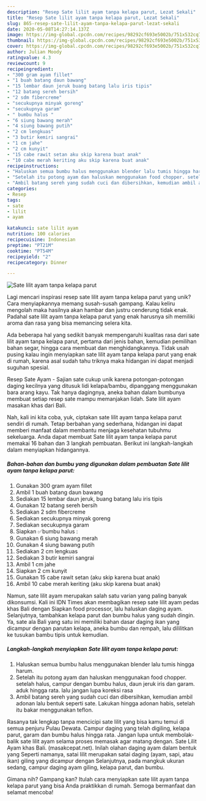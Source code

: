 ```yaml
---
description: "Resep Sate lilit ayam tanpa kelapa parut, Lezat Sekali"
title: "Resep Sate lilit ayam tanpa kelapa parut, Lezat Sekali"
slug: 865-resep-sate-lilit-ayam-tanpa-kelapa-parut-lezat-sekali
date: 2020-05-08T14:27:14.137Z
image: https://img-global.cpcdn.com/recipes/98292cf693e5002b/751x532cq70/sate-lilit-ayam-tanpa-kelapa-parut-foto-resep-utama.jpg
thumbnail: https://img-global.cpcdn.com/recipes/98292cf693e5002b/751x532cq70/sate-lilit-ayam-tanpa-kelapa-parut-foto-resep-utama.jpg
cover: https://img-global.cpcdn.com/recipes/98292cf693e5002b/751x532cq70/sate-lilit-ayam-tanpa-kelapa-parut-foto-resep-utama.jpg
author: Julian Moody
ratingvalue: 4.3
reviewcount: 9
recipeingredient:
- "300 gram ayam fillet"
- "1 buah batang daun bawang"
- "15 lembar daun jeruk buang batang lalu iris tipis"
- "12 batang sereh bersih"
- "2 sdm fibercreme"
- "secukupnya minyak goreng"
- "secukupnya garam"
- " bumbu halus "
- "6 siung bawang merah"
- "4 siung bawang putih"
- "2 cm lengkuas"
- "3 butir kemiri sangrai"
- "1 cm jahe"
- "2 cm kunyit"
- "15 cabe rawit setan aku skip karena buat anak"
- "10 cabe merah keriting aku skip karena buat anak"
recipeinstructions:
- "Haluskan semua bumbu halus menggunakan blender lalu tumis hingga harum."
- "Setelah itu potong ayam dan haluskan menggunakan food chopper. setelah halus, campur dengan bumbu halus, daun jeruk iris dan garam. aduk hingga rata. lalu jangan lupa koreksi rasa"
- "Ambil batang sereh yang sudah cuci dan dibersihkan, kemudian ambil adonan lalu bentuk seperti sate. Lakukan hingga adonan habis, setelah itu bakar menggunakan teflon."
categories:
- Resep
tags:
- sate
- lilit
- ayam

katakunci: sate lilit ayam 
nutrition: 100 calories
recipecuisine: Indonesian
preptime: "PT21M"
cooktime: "PT54M"
recipeyield: "2"
recipecategory: Dinner

---
```



![Sate lilit ayam tanpa kelapa parut](https://img-global.cpcdn.com/recipes/98292cf693e5002b/751x532cq70/sate-lilit-ayam-tanpa-kelapa-parut-foto-resep-utama.jpg)

Lagi mencari inspirasi resep sate lilit ayam tanpa kelapa parut yang unik? Cara menyiapkannya memang susah-susah gampang. Kalau keliru mengolah maka hasilnya akan hambar dan justru cenderung tidak enak. Padahal sate lilit ayam tanpa kelapa parut yang enak harusnya sih memiliki aroma dan rasa yang bisa memancing selera kita.

Ada beberapa hal yang sedikit banyak mempengaruhi kualitas rasa dari sate lilit ayam tanpa kelapa parut, pertama dari jenis bahan, kemudian pemilihan bahan segar, hingga cara membuat dan menghidangkannya. Tidak usah pusing kalau ingin menyiapkan sate lilit ayam tanpa kelapa parut yang enak di rumah, karena asal sudah tahu triknya maka hidangan ini dapat menjadi suguhan spesial.

Resep Sate Ayam - Sajian sate cukup unik karena potongan-potongan daging kecilnya yang ditusuk lidi kelapa/bambu, dipanggang menggunakan bara arang kayu. Tak hanya dagingnya, aneka bahan dalam bumbunya membuat setiap resep sate mampu memanjakan lidah. Sate lilit ayam masakan khas dari Bali.


Nah, kali ini kita coba, yuk, ciptakan sate lilit ayam tanpa kelapa parut sendiri di rumah. Tetap berbahan yang sederhana, hidangan ini dapat memberi manfaat dalam membantu menjaga kesehatan tubuhmu sekeluarga. Anda dapat membuat Sate lilit ayam tanpa kelapa parut memakai 16 bahan dan 3 langkah pembuatan. Berikut ini langkah-langkah dalam menyiapkan hidangannya.

<!--inarticleads1-->

##### Bahan-bahan dan bumbu yang digunakan dalam pembuatan Sate lilit ayam tanpa kelapa parut:

1. Gunakan 300 gram ayam fillet
1. Ambil 1 buah batang daun bawang
1. Sediakan 15 lembar daun jeruk, buang batang lalu iris tipis
1. Gunakan 12 batang sereh bersih
1. Sediakan 2 sdm fibercreme
1. Sediakan secukupnya minyak goreng
1. Sediakan secukupnya garam
1. Siapkan  ✅bumbu halus :
1. Gunakan 6 siung bawang merah
1. Gunakan 4 siung bawang putih
1. Sediakan 2 cm lengkuas
1. Sediakan 3 butir kemiri sangrai
1. Ambil 1 cm jahe
1. Siapkan 2 cm kunyit
1. Gunakan 15 cabe rawit setan (aku skip karena buat anak)
1. Ambil 10 cabe merah keriting (aku skip karena buat anak)


Namun, sate lilit ayam merupakan salah satu varian yang paling banyak dikonsumsi. Kali ini IDN Times akan membagikan resep sate lilit ayam pedas khas Bali dengan Siapkan food processor, lalu haluskan daging ayam. Selanjutnya, tambahkan kelapa parut dan bumbu halus yang sudah dingin. Ya, sate ala Bali yang satu ini memiliki bahan dasar daging ikan yang dicampur dengan parutan kelapa, aneka bumbu dan rempah, lalu dililitkan ke tusukan bambu tipis untuk kemudian. 

<!--inarticleads2-->

##### Langkah-langkah menyiapkan Sate lilit ayam tanpa kelapa parut:

1. Haluskan semua bumbu halus menggunakan blender lalu tumis hingga harum.
1. Setelah itu potong ayam dan haluskan menggunakan food chopper. setelah halus, campur dengan bumbu halus, daun jeruk iris dan garam. aduk hingga rata. lalu jangan lupa koreksi rasa
1. Ambil batang sereh yang sudah cuci dan dibersihkan, kemudian ambil adonan lalu bentuk seperti sate. Lakukan hingga adonan habis, setelah itu bakar menggunakan teflon.


Rasanya tak lengkap tanpa mencicipi sate lilit yang bisa kamu temui di semua penjuru Pulau Dewata. Campur daging yang telah digiling, kelapa parut, garam dan bumbu halus hingga rata. Jangan lupa untuk membolak-balik sate lilit ayam selama proses memasak agar matang dengan. Sate Lilit Ayam khas Bali. (masakcepat.net). Inilah olahan daging ayam dalam bentuk yang Seperti namanya, satai lilit merupakan satai daging (ayam, sapi, atau ikan) giling yang dicampur dengan Selanjutnya, pada mangkuk ukuran sedang, campur daging ayam giling, kelapa parut, dan bumbu. 

Gimana nih? Gampang kan? Itulah cara menyiapkan sate lilit ayam tanpa kelapa parut yang bisa Anda praktikkan di rumah. Semoga bermanfaat dan selamat mencoba!
